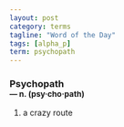 ```yaml
---
layout: post
category: terms
tagline: "Word of the Day"
tags: [alpha_p]
term: psychopath
---
```


<h3>Psychopath<br/> <small>&mdash; n. (psy<span>&middot;</span>cho<span>&middot;</span>path)</small></h3>
<p><ol>
<li>a crazy route</li>
</ol></p>
